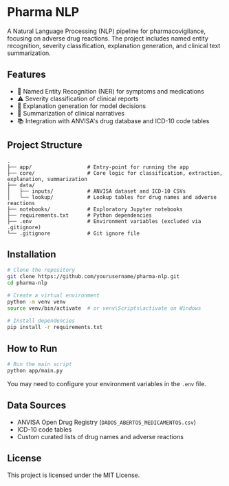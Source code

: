 # Pharma NLP

A Natural Language Processing (NLP) pipeline for pharmacovigilance, focusing on adverse drug reactions. The project includes named entity recognition, severity classification, explanation generation, and clinical text summarization.

## Features

- 🧠 Named Entity Recognition (NER) for symptoms and medications  
- ⚠️ Severity classification of clinical reports  
- 💬 Explanation generation for model decisions  
- 📝 Summarization of clinical narratives  
- 📚 Integration with ANVISA's drug database and ICD-10 code tables

## Project Structure

```
.
├── app/                  # Entry-point for running the app
├── core/                 # Core logic for classification, extraction, explanation, summarization
├── data/                 
│   ├── inputs/           # ANVISA dataset and ICD-10 CSVs
│   └── lookup/           # Lookup tables for drug names and adverse reactions
├── notebooks/            # Exploratory Jupyter notebooks
├── requirements.txt      # Python dependencies
├── .env                  # Environment variables (excluded via .gitignore)
└── .gitignore            # Git ignore file
```

## Installation

```bash
# Clone the repository
git clone https://github.com/yourusername/pharma-nlp.git
cd pharma-nlp

# Create a virtual environment
python -m venv venv
source venv/bin/activate  # or venv\Scripts\activate on Windows

# Install dependencies
pip install -r requirements.txt
```

## How to Run

```bash
# Run the main script
python app/main.py
```

You may need to configure your environment variables in the `.env` file.

## Data Sources

- ANVISA Open Drug Registry (`DADOS_ABERTOS_MEDICAMENTOS.csv`)
- ICD-10 code tables
- Custom curated lists of drug names and adverse reactions

## License

This project is licensed under the MIT License.
